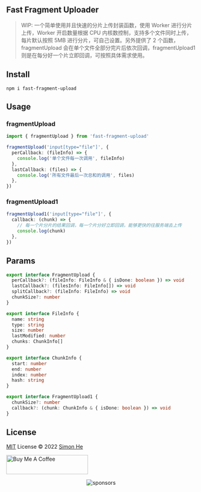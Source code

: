 ## Fast Fragment Uploader

> WIP: 一个简单使用并且快速的分片上传封装函数，使用 Worker 进行分片上传，Worker 开启数量根据 CPU 内核数控制，支持多个文件同时上传，每片默认按照 5MB 进行分片，可自己设置。另外提供了 2 个函数，fragmentUpload 会在单个文件全部分完片后依次回调，fragmentUpload1 则是在每分好一个片立即回调，可按照具体需求使用。

## Install

```
npm i fast-fragment-upload
```

## Usage

### fragmentUpload

```typescript
import { fragmentUpload } from 'fast-fragment-upload'

fragmentUpload('input[type="file"]', {
  perCallback: (fileInfo) => {
    console.log('单个文件每一次调用', fileInfo)
  },
  lastCallback: (files) => {
    console.log('所有文件最后一次总和的调用', files)
  },
})
```

### fragmentUpload1

```typescript
fragmentUpload1('input[type="file"]', {
  callback: (chunk) => {
    // 每一个片分片的结果回调，每一个片分好立即回调，能够更快的往服务端去上传
    console.log(chunk)
  },
})
```

## Params

```typescript
export interface FragmentUpload {
  perCallback?: (fileInfo: FileInfo & { isDone: boolean }) => void
  lastCallback?: (filesInfo: FileInfo[]) => void
  splitCallback?: (fileInfo: FileInfo) => void
  chunkSize?: number
}

export interface FileInfo {
  name: string
  type: string
  size: number
  lastModified: number
  chunks: ChunkInfo[]
}

export interface ChunkInfo {
  start: number
  end: number
  index: number
  hash: string
}

export interface FragmentUpload1 {
  chunkSize?: number
  callback?: (chunk: ChunkInfo & { isDone: boolean }) => void
}
```

## License

[MIT](./LICENSE) License © 2022 [Simon He](https://github.com/Simon-He95)

<a href="https://github.com/Simon-He95/sponsor" target="_blank"><img src="https://cdn.buymeacoffee.com/buttons/default-orange.png" alt="Buy Me A Coffee" style="height: 51px !important;width: 217px !important;" ></a>

<span><div align="center">![sponsors](https://www.hejian.club/images/sponsors.jpg)</div></span>
